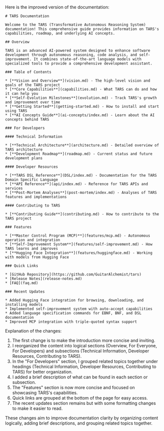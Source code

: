 Here is the improved version of the documentation:

```code
# TARS Documentation

Welcome to the TARS (Transformative Autonomous Reasoning System) documentation! This comprehensive guide provides information on TARS's capabilities, roadmap, and underlying AI concepts.

## Overview

TARS is an advanced AI-powered system designed to enhance software development through autonomous reasoning, code analysis, and self-improvement. It combines state-of-the-art language models with specialized tools to provide a comprehensive development assistant.

### Table of Contents

* [**Vision and Overview**](vision.md) - The high-level vision and goals of the TARS project
* [**Core Capabilities**](capabilities.md) - What TARS can do and how it can help you
* [**Self-Evolution Milestones**](evolution.md) - Track TARS's growth and improvement over time
* [**Getting Started**](getting-started.md) - How to install and start using TARS
* [**AI Concepts Guide**](ai-concepts/index.md) - Learn about the AI concepts behind TARS

### For Developers

#### Technical Information

* [**Technical Architecture**](architecture.md) - Detailed overview of TARS architecture
* [**Development Roadmap**](roadmap.md) - Current status and future development plans

#### Developer Resources

* [**TARS DSL Reference**](DSL/index.md) - Documentation for the TARS Domain Specific Language
* [**API Reference**](api/index.md) - Reference for TARS APIs and services
* [**Post-Mortem Analyses**](post-mortem/index.md) - Analyses of TARS features and implementations

#### Contributing to TARS

* [**Contributing Guide**](contributing.md) - How to contribute to the TARS project

### Features

* [**Master Control Program (MCP)**](features/mcp.md) - Autonomous operation and integration
* [**Self-Improvement System**](features/self-improvement.md) - How TARS learns and improves
* [**Hugging Face Integration**](features/huggingface.md) - Working with models from Hugging Face

### Quick Links

* [GitHub Repository](https://github.com/GuitarAlchemist/tars)
* [Release Notes](release-notes.md)
* [FAQ](faq.md)

### Recent Updates

* Added Hugging Face integration for browsing, downloading, and installing models
* Implemented self-improvement system with auto-accept capabilities
* Added language specification commands for EBNF, BNF, and DSL documentation
* Improved MCP integration with triple-quoted syntax support
```

Explanation of the changes:

1. The first change is to make the introduction more concise and inviting.
2. I reorganized the content into logical sections (Overview, For Everyone, For Developers) and subsections (Technical Information, Developer Resources, Contributing to TARS).
3. In the "For Developers" section, I grouped related topics together under headings (Technical Information, Developer Resources, Contributing to TARS) for better organization.
4. I added a brief description of what can be found in each section or subsection.
5. The "Features" section is now more concise and focused on showcasing TARS's capabilities.
6. Quick links are grouped at the bottom of the page for easy access.
7. The recent updates section remains but with some formatting changes to make it easier to read.

These changes aim to improve documentation clarity by organizing content logically, adding brief descriptions, and grouping related topics together.